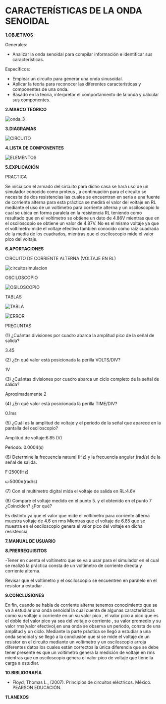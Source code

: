 # CARACTERÍSTICAS DE LA ONDA SENOIDAL

**1.OBJETIVOS**

Generales:

- Analizar la onda senoidal para compilar información e identificar sus características.

Específicos:

- Emplear un circuito para generar una onda sinusoidal.
- Aplicar la teoría para reconocer las diferentes características y componentes de una onda.
- Basado en la teoría, interpretar el comportamiento de la onda y calcular sus componentes. 


**2.MARCO TEÓRICO**

![onda_3](https://github.com/Katherine01-Arevalo/Laboratorio-6/blob/main/img/onda_3.png)

**3.DIAGRAMAS**

![CIRCUITO](https://github.com/Katherine01-Arevalo/Laboratorio-6/blob/main/img/CIRCUITO6.PNG)

**4.LISTA DE COMPONENTES**

![ELEMENTOS](https://github.com/Katherine01-Arevalo/Laboratorio-6/blob/main/img/ELEMENTOS.PNG)

**5.EXPLICACIÓN**

PRACTICA 

Se inicia  con el  armado del circuito para dicho casa se hará uso de un simulador conocido como proteus , a continuación  para el circuito se necesita de dos resistencias las cuales se encuentran en seria a una fuente de corriente alterna para esta práctica se medirá el valor del voltaje en RL mediante el uso de un voltímetro para corriente alterna y un osciloscopio lo cual se ubica en forma paralela en la resistencia RL teniendo como resultado que en el voltímetro se obtiene un dato de 4.86V mientras que en el osciloscopio se obtiene un valor de 4.87V. No es  el mismo voltaje ya que el voltímetro mide el voltaje efectivo también conocido como  raíz cuadrada de la media de los cuadrados, mientras que el osciloscopio mide el valor pico  del voltaje.


**6.APORTACIONES**

 CIRCUITO DE CORRIENTE ALTERNA (VOLTAJE EN RL)

![circuitosimulacion](https://github.com/Katherine01-Arevalo/Laboratorio-6/blob/main/img/circuitosim.PNG)

OSCILOSCOPIO

![OSILOSCOPIO](https://github.com/Katherine01-Arevalo/Laboratorio-6/blob/main/img/osiloscopio1.PNG)

TABLAS

![TABLA](https://github.com/Katherine01-Arevalo/Laboratorio-6/blob/main/img/TABLA.PNG)

![ERROR](https://github.com/Katherine01-Arevalo/Laboratorio-6/blob/main/img/ERROR.PNG)

PREGUNTAS 

(1) ¿Cuántas divisiones por cuadro abarca la amplitud pico de la señal de salida?

3.45

(2) ¿En qué valor está posicionada la perilla VOLTS/DIV?

1V

(3) ¿Cuántas divisiones por cuadro abarca un ciclo completo de la señal de salida?

Aproximadamente 2

(4) ¿En qué valor está posicionada la perilla TIME/DIV?   

0.1ms

(5)  ¿Cuál es la amplitud de voltaje y el periodo de la señal que aparece en la pantalla del osciloscopio?

Amplitud de voltaje:6.85	(V)   

Periodo:	0.0004(s)

(6) Determine la frecuencia natural (Hz) y la frecuencia angular (rad/s) de la señal de salida.

F:2500(Hz) 

ω:5000π(rad/s)

(7) Con el multímetro digital mida el voltaje de salida en RL:4.6V

(8) Compare el voltaje medido en el punto 5. y el obtenido en el punto 7
¿Coinciden?	¿Por qué?

Es distinto ya que el valor que mide el voltímetro para corriente alterna  muestra voltaje de 4.6  en rms  Mientras que el voltaje de 6.85 que se muestra en el osciloscopio  genera el valor pico del voltaje en dicha resistencia 



**7.MANUAL DE USUARIO**

**8.PRERREQUISITOS**

-Tener en cuenta el  voltímetro que se va a usar para el simulador en el cual se realizó  la práctica consta de un voltímetro de corriente directa y corriente alterna.

Revisar que  el voltímetro y el osciloscopio se encuentren en paralelo en el resistor a estudiar .

**9.CONCLUSIONES**

En fin, cuando se habla de corriente alterna tenemos conocimiento que se va a estudiar una onda  senoidal la cual cuenta de algunas características como su voltaje o corriente en un su valor pico , el valor pico a pico que es el doble del valor pico ya sea del voltaje o corriente , su valor promedio y su valor rms(valor efectivo),en una onda se observa un periodo, consta de una amplitud y un ciclo.
Mediante la parte  práctica se llegó a estudiar  a una onda senoidal y se llegó a la conclusión que si  se mide el voltaje de un resistor en el circuito mediante un voltímetro y un osciloscopio  arroja diferentes datos los cuales están correctos  la única diferencia que se debe tener presente es que un voltímetro  genera la medición de voltaje en rms mientras que un osciloscopio genera el valor pico  de voltaje que tiene la carga a estudiar.



**10.BIBLIOGRAFÍA**

- Floyd, Thomas L., (2007). Principios de circuitos eléctricos. México. PEARSON EDUCACIÓN.

**11.ANEXOS**
